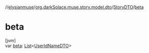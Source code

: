 //[elysianmuse](../../../index.md)/[org.darkSolace.muse.story.model.dto](../index.md)/[StoryDTO](index.md)/[beta](beta.md)

# beta

[jvm]\
var [beta](beta.md): [List](https://kotlinlang.org/api/latest/jvm/stdlib/kotlin.collections/-list/index.html)&lt;[UserIdNameDTO](../../org.darkSolace.muse.user.model.dto/-user-id-name-d-t-o/index.md)&gt;
